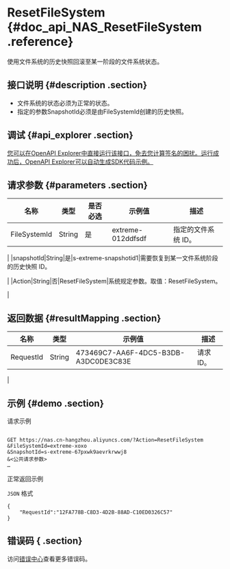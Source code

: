 # ResetFileSystem {#doc_api_NAS_ResetFileSystem .reference}

使用文件系统的历史快照回滚至某一阶段的文件系统状态。

## 接口说明 {#description .section}

-   文件系统的状态必须为正常的状态。
-   指定的参数SnapshotId必须是由FileSystemId创建的历史快照。

## 调试 {#api_explorer .section}

[您可以在OpenAPI Explorer中直接运行该接口，免去您计算签名的困扰。运行成功后，OpenAPI Explorer可以自动生成SDK代码示例。](https://api.aliyun.com/#product=NAS&api=ResetFileSystem&type=RPC&version=2017-06-26)

## 请求参数 {#parameters .section}

|名称|类型|是否必选|示例值|描述|
|--|--|----|---|--|
|FileSystemId|String|是|extreme-012ddfsdf|指定的文件系统 ID。

 |
|snapshotId|String|是|s-extreme-snapshotid1|需要恢复到某一文件系统阶段的历史快照 ID。

 |
|Action|String|否|ResetFileSystem|系统规定参数。取值：ResetFileSystem。

 |

## 返回数据 {#resultMapping .section}

|名称|类型|示例值|描述|
|--|--|---|--|
|RequestId|String|473469C7-AA6F-4DC5-B3DB-A3DC0DE3C83E|请求 ID。

 |

## 示例 {#demo .section}

请求示例

``` {#request_demo}

GET https://nas.cn-hangzhou.aliyuncs.com/?Action=ResetFileSystem
&FileSystemId=extreme-xoxo
&SnapshotId=s-extreme-67pxwk9aevrkrwwj8
&<公共请求参数>
…

```

正常返回示例

`JSON` 格式

``` {#json_return_success_demo}
{
	"RequestId":"12FA778B-C8D3-4D2B-88AD-C10ED0326C57"
}
```

## 错误码 { .section}

访问[错误中心](https://error-center.aliyun.com/status/product/NAS)查看更多错误码。


